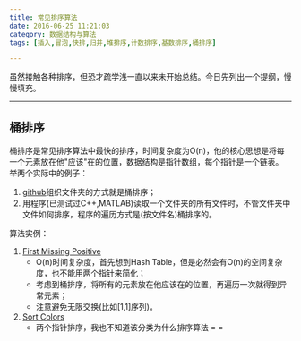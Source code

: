 ```yaml
---
title: 常见排序算法
date: 2016-06-25 11:21:03
category: 数据结构与算法
tags: [插入,冒泡,快排,归并,堆排序,计数排序,基数排序,桶排序]

---
```


虽然接触各种排序，但恐才疏学浅一直以来未开始总结。今日先列出一个提纲，慢慢填充。

---

## 桶排序

桶排序是常见排序算法中最快的排序，时间复杂度为O(n)，他的核心思想是将每一个元素放在他"应该"在的位置，数据结构是指针数组，每个指针是一个链表。
举两个实际中的例子：
1. [github](https://github.com/applefishsky009/LeetCode)组织文件夹的方式就是桶排序；
2. 用程序(已测试过C++,MATLAB)读取一个文件夹的所有文件时，不管文件夹中文件如何排序，程序的遍历方式是(按文件名)桶排序的。

算法实例：
1. [First Missing Positive](https://github.com/applefishsky009/LeetCode/blob/master/41%20-%20First%20Missing%20Positive/41%20-%20First%20Missing%20Positive.cpp)
	+ O(n)时间复杂度，首先想到Hash Table，但是必然会有O(n)的空间复杂度，也不能用两个指针来简化；
	+ 考虑到桶排序，将所有的元素放在他应该在的位置，再遍历一次就得到异常元素；
	+ 注意避免无限交换(比如[1,1]序列)。
2. [Sort Colors](https://github.com/applefishsky009/LeetCode/blob/master/75%20-%20Sort%20Colors/75%20-%20Sort%20Colors.cpp)
	+ 两个指针排序，我也不知道该分类为什么排序算法 = =

